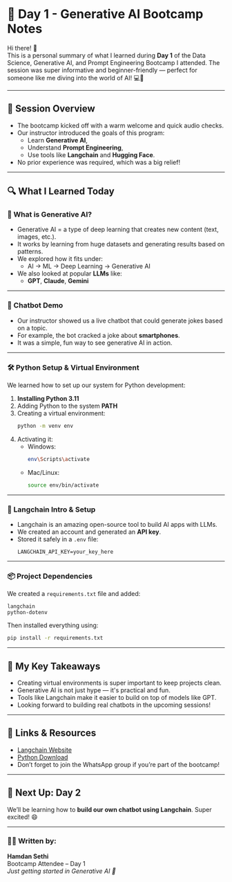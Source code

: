 # 📘 Day 1 - Generative AI Bootcamp Notes

Hi there! 👋  
This is a personal summary of what I learned during **Day 1** of the Data Science, Generative AI, and Prompt Engineering Bootcamp I attended. The session was super informative and beginner-friendly — perfect for someone like me diving into the world of AI! 💻🧠

---

## 🧭 Session Overview

- The bootcamp kicked off with a warm welcome and quick audio checks.
- Our instructor introduced the goals of this program:  
  - Learn **Generative AI**,  
  - Understand **Prompt Engineering**,  
  - Use tools like **Langchain** and **Hugging Face**.
- No prior experience was required, which was a big relief!

---

## 🔍 What I Learned Today

### 🧠 What is Generative AI?
- Generative AI = a type of deep learning that creates new content (text, images, etc.).
- It works by learning from huge datasets and generating results based on patterns.
- We explored how it fits under:
  - AI → ML → Deep Learning → Generative AI
- We also looked at popular **LLMs** like:
  - **GPT**, **Claude**, **Gemini**

---

### 🤖 Chatbot Demo
- Our instructor showed us a live chatbot that could generate jokes based on a topic.
- For example, the bot cracked a joke about **smartphones**.
- It was a simple, fun way to see generative AI in action.

---

### 🛠 Python Setup & Virtual Environment
We learned how to set up our system for Python development:
1. **Installing Python 3.11**
2. Adding Python to the system **PATH**
3. Creating a virtual environment:
   ```bash
   python -m venv env
   ```
4. Activating it:
   - Windows:
     ```bash
     env\Scripts\activate
     ```
   - Mac/Linux:
     ```bash
     source env/bin/activate
     ```

---

### 🔗 Langchain Intro & Setup
- Langchain is an amazing open-source tool to build AI apps with LLMs.
- We created an account and generated an **API key**.
- Stored it safely in a `.env` file:
  ```
  LANGCHAIN_API_KEY=your_key_here
  ```

---

### 📦 Project Dependencies
We created a `requirements.txt` file and added:
```
langchain
python-dotenv
```
Then installed everything using:
```bash
pip install -r requirements.txt
```

---

## 💬 My Key Takeaways
- Creating virtual environments is super important to keep projects clean.
- Generative AI is not just hype — it's practical and fun.
- Tools like Langchain make it easier to build on top of models like GPT.
- Looking forward to building real chatbots in the upcoming sessions!

---

## 🔗 Links & Resources
- [Langchain Website](https://www.langchain.com/)
- [Python Download](https://www.python.org/downloads/)
- Don’t forget to join the WhatsApp group if you’re part of the bootcamp!

---

## 📅 Next Up: Day 2
We’ll be learning how to **build our own chatbot using Langchain**. Super excited! 😄

---

### 👨‍🎓 Written by:
**Hamdan Sethi**  
Bootcamp Attendee – Day 1  
_Just getting started in Generative AI 🚀_